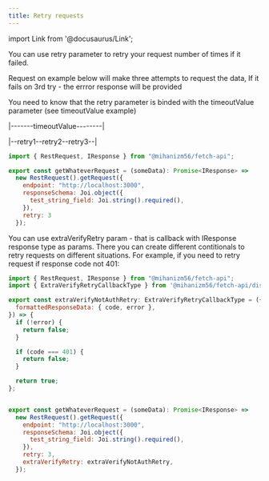 ```yaml
---
title: Retry requests
---
```


import Link from '@docusaurus/Link';

You can use retry parameter to retry your request number of times if it failed.

Request on example below will make three attempts to request the data,
If it fails on 3rd try - the errror response will be provided

You need to know that the retry parameter is binded with the timeoutValue parameter (see <Link to='/docs/examples/request-timeout'>timeoutValue example</Link>)

|-------timeoutValue--------|

|--retry1--retry2--retry3--|

```javascript
import { RestRequest, IResponse } from "@mihanizm56/fetch-api";

export const getWhateverRequest = (someData): Promise<IResponse> =>
  new RestRequest().getRequest({
    endpoint: "http://localhost:3000",
    responseSchema: Joi.object({
      test_string_field: Joi.string().required(),
    }),
    retry: 3
  });
```


You can use extraVerifyRetry param - that is callback with IResponse response type as params. There you can create different contitionals to retry requests on different situations. For example, if you need to retry request if response code not 401:


```javascript
import { RestRequest, IResponse } from "@mihanizm56/fetch-api";
import { ExtraVerifyRetryCallbackType } from '@mihanizm56/fetch-api/dist/types';

export const extraVerifyNotAuthRetry: ExtraVerifyRetryCallbackType = ({
  formattedResponseData: { code, error },
}) => {
  if (!error) {
    return false;
  }

  if (code === 401) {
    return false;
  }

  return true;
};


export const getWhateverRequest = (someData): Promise<IResponse> =>
  new RestRequest().getRequest({
    endpoint: "http://localhost:3000",
    responseSchema: Joi.object({
      test_string_field: Joi.string().required(),
    }),
    retry: 3,
    extraVerifyRetry: extraVerifyNotAuthRetry,
  });